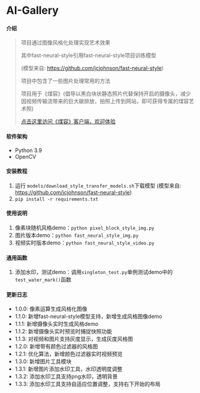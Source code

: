 # AI-Gallery

#### 介绍
> 项目通过图像风格化处理实现艺术效果
> 
> 其中fast-neural-style引用fast-neural-style项目训练模型
> 
> (模型来自: <https://github.com/jcjohnson/fast-neural-style>)
> 
> 项目中包含了一些图片处理常用的方法
> 
> 项目用于《煤容》(倡导以黑白块状静态照片代替保持开启的摄像头，减少因视频传输流带来的巨大碳排放，拍照上传到网站，即可获得专属的煤容艺术照)
> 
> [点击这里访问《煤容》客户端，欢迎体验](https://meirong.xingzhouren.cn/)

#### 软件架构
* Python 3.9
* OpenCV

#### 安装教程
1. 运行 `models/download_style_transfer_models.sh`下载模型 (模型来自: <https://github.com/jcjohnson/fast-neural-style>)
2. `pip install -r requirements.txt`

#### 使用说明
1. 像素块随机风格demo：`python pixel_block_style_img.py`
2. 图片版本demo：`python fast_neural_style_img.py`
3. 视频实时版本demo：`python fast_neural_style_video.py`

#### 通用函数
1. 添加水印，测试demo：调用`singleton_test.py`单例测试demo中的`test_water_mark()`函数

#### 更新日志
* 1.0.0: 像素运算生成风格化图像
* 1.1.0: 新增fast-neural-style模型支持，新增生成风格图像demo
* 1.1.1: 新增摄像头实时生成风格demo
* 1.1.2: 新增摄像头实时预览时捕捉快照功能
* 1.1.3: 对视频和图片支持灰度显示，生成灰度风格图
* 1.2.0: 新增带有颜色过滤器的风格图
* 1.2.1: 优化算法，新增颜色过滤器实时视频预览
* 1.3.0: 新增图片工具模块
* 1.3.1: 新增图片添加水印工具，水印透明度调整
* 1.3.2: 添加水印工具支持png水印，透明背景
* 1.3.3: 添加水印工具支持自适应位置调整，支持右下开始的布局
